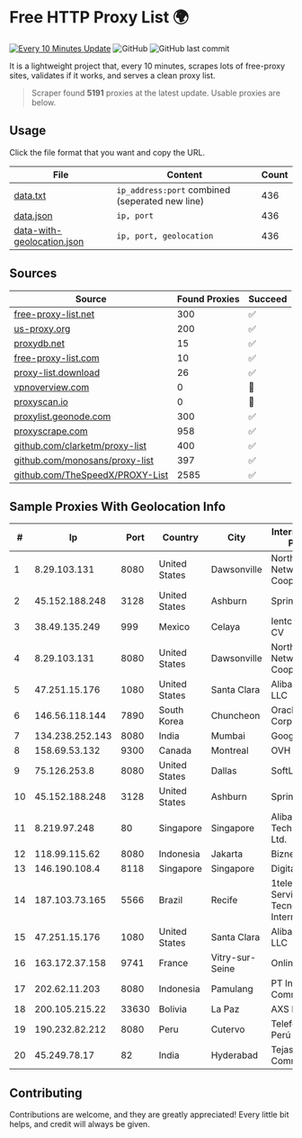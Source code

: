 
# Free HTTP Proxy List 🌍

[![Every 10 Minutes Update](https://github.com/mertguvencli/http-proxy-list/actions/workflows/main.yml/badge.svg?branch=main)](https://github.com/mertguvencli/http-proxy-list/actions/workflows/main.yml)
![GitHub](https://img.shields.io/github/license/mertguvencli/http-proxy-list)
![GitHub last commit](https://img.shields.io/github/last-commit/mertguvencli/http-proxy-list)

It is a lightweight project that, every 10 minutes, scrapes lots of free-proxy sites, validates if it works, and serves a clean proxy list.


> Scraper found **5191** proxies at the latest update. Usable proxies are below.

## Usage

Click the file format that you want and copy the URL.


|File|Content|Count|
|----|-------|-----|
|[data.txt](https://raw.githubusercontent.com/mertguvencli/http-proxy-list/main/proxy-list/data.txt)|`ip_address:port` combined (seperated new line)|436|
|[data.json](https://raw.githubusercontent.com/mertguvencli/http-proxy-list/main/proxy-list/data.json)|`ip, port`|436|
|[data-with-geolocation.json](https://raw.githubusercontent.com/mertguvencli/http-proxy-list/main/proxy-list/data-with-geolocation.json)|`ip, port, geolocation`|436|

## Sources

|Source|Found Proxies|Succeed|
|------|-------------|-------|
|[free-proxy-list.net](https://free-proxy-list.net)|300|✅|
|[us-proxy.org](https://www.us-proxy.org)|200|✅|
|[proxydb.net](http://proxydb.net)|15|✅|
|[free-proxy-list.com](https://free-proxy-list.com/?page=&port=&type%5B%5D=http&type%5B%5D=https&up_time=0&search=Search)|10|✅|
|[proxy-list.download](https://www.proxy-list.download/HTTP)|26|✅|
|[vpnoverview.com](https://vpnoverview.com/privacy/anonymous-browsing/free-proxy-servers)|0|🚫|
|[proxyscan.io](https://www.proxyscan.io)|0|🚫|
|[proxylist.geonode.com](https://proxylist.geonode.com/api/proxy-list?limit=300&page=1&sort_by=lastChecked&sort_type=desc&protocols=http,https)|300|✅|
|[proxyscrape.com](https://api.proxyscrape.com/v2/?request=displayproxies&protocol=http&timeout=10000&country=all&ssl=all&anonymity=all)|958|✅|
|[github.com/clarketm/proxy-list](https://raw.githubusercontent.com/clarketm/proxy-list/master/proxy-list-raw.txt)|400|✅|
|[github.com/monosans/proxy-list](https://raw.githubusercontent.com/monosans/proxy-list/main/proxies/http.txt)|397|✅|
|[github.com/TheSpeedX/PROXY-List](https://raw.githubusercontent.com/TheSpeedX/PROXY-List/master/http.txt)|2585|✅|


## Sample Proxies With Geolocation Info

|#|Ip|Port|Country|City|Internet Service Provider|
|-|--|----|-------|----|-------------------------|
|1|8.29.103.131|8080|United States|Dawsonville|North Georgia Network Cooperative, Inc|
|2|45.152.188.248|3128|United States|Ashburn|Sprint|
|3|38.49.135.249|999|Mexico|Celaya|Ientc S De RL De CV|
|4|8.29.103.131|8080|United States|Dawsonville|North Georgia Network Cooperative, Inc|
|5|47.251.15.176|1080|United States|Santa Clara|Alibaba.com LLC|
|6|146.56.118.144|7890|South Korea|Chuncheon|Oracle Corporation|
|7|134.238.252.143|8080|India|Mumbai|Google LLC|
|8|158.69.53.132|9300|Canada|Montreal|OVH SAS|
|9|75.126.253.8|8080|United States|Dallas|SoftLayer|
|10|45.152.188.248|3128|United States|Ashburn|Sprint|
|11|8.219.97.248|80|Singapore|Singapore|Alibaba (US) Technology Co., Ltd.|
|12|118.99.115.62|8080|Indonesia|Jakarta|Biznet Gamers|
|13|146.190.108.4|8118|Singapore|Singapore|DigitalOcean|
|14|187.103.73.165|5566|Brazil|Recife|1telecom Servicos De Tecnologia EM Internet Ltda|
|15|47.251.15.176|1080|United States|Santa Clara|Alibaba.com LLC|
|16|163.172.37.158|9741|France|Vitry-sur-Seine|Online S.A.S.|
|17|202.62.11.203|8080|Indonesia|Pamulang|PT Indonesia Comnets Plus|
|18|200.105.215.22|33630|Bolivia|La Paz|AXS Bolivia S. A.|
|19|190.232.82.212|8080|Peru|Cutervo|Telefónica del Perú|
|20|45.249.78.17|82|India|Hyderabad|Tejasri Communications|



## Contributing

Contributions are welcome, and they are greatly appreciated! Every
little bit helps, and credit will always be given.

